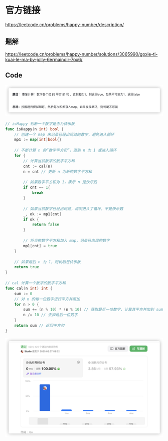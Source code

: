 # 官方链接

https://leetcode.cn/problems/happy-number/description/

## 题解

https://leetcode.cn/problems/happy-number/solutions/3065990/goxie-ti-kuai-le-ma-by-jolly-6ermaindir-7px6/

## Code

![image-20250207092931839](../../../pic/image-20250207092931839.png)

```go
// isHappy 判断一个数字是否为快乐数
func isHappy(n int) bool {
    // 创建一个 map 来记录已经出现过的数字，避免进入循环
    mp1 := map[int]bool{}
    
    // 不断计算 n 的“数字平方和”，直到 n 为 1 或进入循环
    for {
        // 计算当前数字的数字平方和
        cnt := cal(n)
        n = cnt // 更新 n 为新的数字平方和
        
        // 如果数字平方和为 1，表示 n 是快乐数
        if cnt == 1{
            break
        }

        // 如果当前数字已经出现过，说明进入了循环，不是快乐数
        _, ok := mp1[cnt]
        if ok {
            return false
        }

        // 将当前数字平方和加入 map，记录已出现的数字
        mp1[cnt] = true
    }

    // 如果最后 n 为 1，则说明是快乐数
    return true
}

// cal 计算一个数字的数字平方和
func cal(n int) int {
    sum := 0
    // 对 n 的每一位数字进行平方并累加
    for n > 0 {
        sum += (n % 10) * (n % 10) // 获取最后一位数字，计算其平方并加到 sum
        n /= 10 // 去掉最后一位数字
    }
    return sum // 返回平方和
}

```



![image-20250207093326043](../../../pic/image-20250207093326043.png)